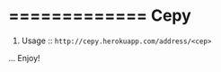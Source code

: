 =============
 Cepy
=============
1. Usage
   ::
      ```http://cepy.herokuapp.com/address/<cep>```

...
Enjoy!